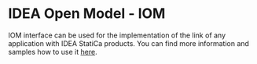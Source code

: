 # IDEA Open Model - IOM
IOM interface can be used for the implementation of the link of any application with IDEA StatiCa products. You can find more information and samples how to use it [here](https://idea-statica.github.io/iom/).
